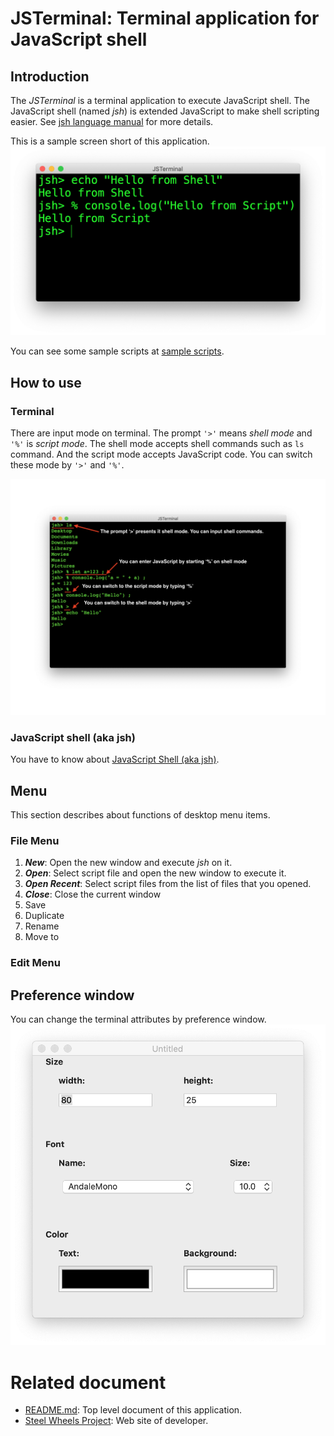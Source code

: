 # JSTerminal: Terminal application for JavaScript shell

## Introduction
The *JSTerminal* is a terminal application to execute JavaScript shell.
The JavaScript shell (named *jsh*) is extended JavaScript to make shell scripting easier. See [jsh language manual](https://github.com/steelwheels/JSTools/blob/master/Document/jsh-lang.md) for more details.

This is a sample screen short of this application.
![Main window](./Images/main-screenshot.png)

You can see some sample scripts at [sample scripts](https://github.com/steelwheels/JSTools/blob/master/Document/samples/sample.md).

## How to use
### Terminal
There are input mode on terminal.
The prompt `'>'` means *shell mode* and `'%'` is *script mode*.
The shell mode accepts shell commands such as `ls` command.
And the script mode accepts JavaScript code.
You can switch these mode by `'>'` and `'%'`.

![Two modes](Images/mode2.png)

### JavaScript shell (aka jsh)
You have to know about [JavaScript Shell (aka jsh)](https://github.com/steelwheels/JSTools/blob/master/Document/jsh-lang.md).

## Menu
This section describes about functions of desktop menu items.
### File Menu
1. ___New___: Open the new window and execute *jsh* on it.
2. ___Open___: Select script file and open the new window to execute it.
3. ___Open Recent___: Select script files from the list of files that you opened.
4. ___Close___: Close the current window
5. Save
6. Duplicate
7. Rename
8. Move to

### Edit Menu

## Preference window
You can change the terminal attributes by preference window.
![Preference window](./Images/preference-screenshot.png)

# Related document
* [README.md](https://github.com/steelwheels/JSTerminal): Top level document of this application.
* [Steel Wheels Project](http://steelwheels.github.io): Web site of developer.
